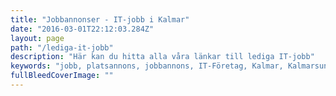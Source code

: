 ```yaml
---
title: "Jobbannonser - IT-jobb i Kalmar"
date: "2016-03-01T22:12:03.284Z"
layout: page
path: "/lediga-it-jobb"
description: "Här kan du hitta alla våra länkar till lediga IT-jobb"
keywords: "jobb, platsannons, jobbannons, IT-Företag, Kalmar, Kalmarsundsregionen"
fullBleedCoverImage: ""
---
```


<job-listings></job-listings>

